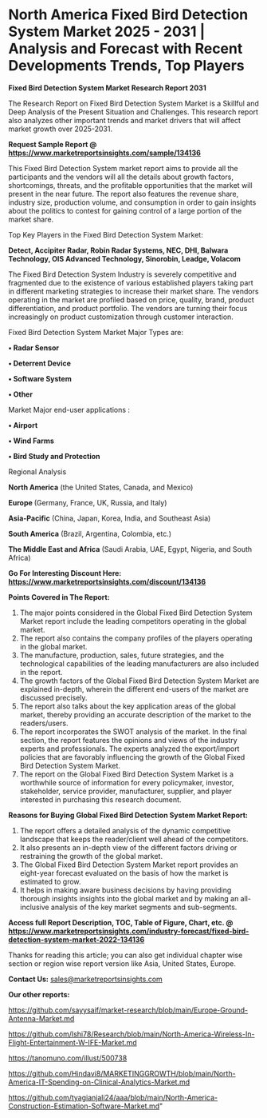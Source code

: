 # North America Fixed Bird Detection System Market 2025 - 2031 | Analysis and Forecast with Recent Developments Trends, Top Players

<strong>Fixed Bird Detection System Market Research Report 2031</strong>

The Research Report on Fixed Bird Detection System Market is a Skillful and Deep Analysis of the Present Situation and Challenges. This research report also analyzes other important trends and market drivers that will affect market growth over 2025-2031.

<strong>Request Sample Report @ <a href=https://www.marketreportsinsights.com/sample/134136>https://www.marketreportsinsights.com/sample/134136</a></strong>

This Fixed Bird Detection System market report aims to provide all the participants and the vendors will all the details about growth factors, shortcomings, threats, and the profitable opportunities that the market will present in the near future. The report also features the revenue share, industry size, production volume, and consumption in order to gain insights about the politics to contest for gaining control of a large portion of the market share.

Top Key Players in the Fixed Bird Detection System Market:

<strong>Detect, Accipiter Radar, Robin Radar Systems, NEC, DHI, Balwara Technology, OIS Advanced Technology, Sinorobin, Leadge, Volacom</strong>

The Fixed Bird Detection System Industry is severely competitive and fragmented due to the existence of various established players taking part in different marketing strategies to increase their market share. The vendors operating in the market are profiled based on price, quality, brand, product differentiation, and product portfolio. The vendors are turning their focus increasingly on product customization through customer interaction.

Fixed Bird Detection System Market Major Types are:

<strong>• Radar Sensor

• Deterrent Device

• Software System

• Other</strong>

Market Major end-user applications :

<strong>• Airport

• Wind Farms

• Bird Study and Protection</strong>

Regional Analysis

</u><strong><b>North America</b></strong> (the United States, Canada, and Mexico)

<strong><b>Europe </b></strong>(Germany, France, UK, Russia, and Italy)

<strong><b>Asia-Pacific</b></strong> (China, Japan, Korea, India, and Southeast Asia)

<strong><b>South America</b></strong> (Brazil, Argentina, Colombia, etc.)

<strong><b>The Middle East and Africa</b></strong> (Saudi Arabia, UAE, Egypt, Nigeria, and South Africa)

<strong>Go For Interesting Discount Here: <a href=https://www.marketreportsinsights.com/discount/134136>https://www.marketreportsinsights.com/discount/134136</a></strong>

<strong>Points Covered in The Report:</strong>
<ol>
  <li>The major points considered in the Global Fixed Bird Detection System Market report include the leading competitors operating in the global market.</li>
  <li>The report also contains the company profiles of the players operating in the global market.</li>
  <li>The manufacture, production, sales, future strategies, and the technological capabilities of the leading manufacturers are also included in the report.</li>
  <li>The growth factors of the Global Fixed Bird Detection System Market are explained in-depth, wherein the different end-users of the market are discussed precisely.</li>
  <li>The report also talks about the key application areas of the global market, thereby providing an accurate description of the market to the readers/users.</li>
  <li>The report incorporates the SWOT analysis of the market. In the final section, the report features the opinions and views of the industry experts and professionals. The experts analyzed the export/import policies that are favorably influencing the growth of the Global Fixed Bird Detection System Market.</li>
  <li>The report on the Global Fixed Bird Detection System Market is a worthwhile source of information for every policymaker, investor, stakeholder, service provider, manufacturer, supplier, and player interested in purchasing this research document.</li>
</ol>
<strong>Reasons for Buying Global Fixed Bird Detection System Market Report:</strong>

<ol>
  <li>The report offers a detailed analysis of the dynamic competitive landscape that keeps the reader/client well ahead of the competitors.</li>
  <li>It also presents an in-depth view of the different factors driving or restraining the growth of the global market.</li>
  <li>The Global Fixed Bird Detection System Market report provides an eight-year forecast evaluated on the basis of how the market is estimated to grow.</li>
  <li>It helps in making aware business decisions by having providing thorough insights insights into the global market and by making an all-inclusive analysis of the key market segments and sub-segments.</li>
</ol>
<strong>Access full Report Description, TOC, Table of Figure, Chart, etc. @ <a href=https://www.marketreportsinsights.com/industry-forecast/fixed-bird-detection-system-market-2022-134136>https://www.marketreportsinsights.com/industry-forecast/fixed-bird-detection-system-market-2022-134136</a></strong>


Thanks for reading this article; you can also get individual chapter wise section or region wise report version like Asia, United States, Europe.

<strong>Contact Us:</strong>
sales@marketreportsinsights.com

<strong>Our other reports:</strong>

<a href=https://github.com/sayysaif/market-research/blob/main/Europe-Ground-Antenna-Market.md>https://github.com/sayysaif/market-research/blob/main/Europe-Ground-Antenna-Market.md</a>

<a href=https://github.com/Ishi78/Research/blob/main/North-America-Wireless-In-Flight-Entertainment-W-IFE-Market.md>https://github.com/Ishi78/Research/blob/main/North-America-Wireless-In-Flight-Entertainment-W-IFE-Market.md</a>

<a href=https://tanomuno.com/illust/500738>https://tanomuno.com/illust/500738</a>

<a href=https://github.com/Hindavi8/MARKETINGGROWTH/blob/main/North-America-IT-Spending-on-Clinical-Analytics-Market.md>https://github.com/Hindavi8/MARKETINGGROWTH/blob/main/North-America-IT-Spending-on-Clinical-Analytics-Market.md</a>

<a href=https://github.com/tyagianjali24/aaa/blob/main/North-America-Construction-Estimation-Software-Market.md>https://github.com/tyagianjali24/aaa/blob/main/North-America-Construction-Estimation-Software-Market.md</a>"
